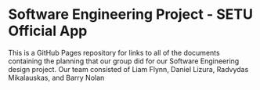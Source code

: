 # Software Engineering Project - SETU Official App

This is a GitHub Pages repository for links to all of the documents containing the planning that our group did for our Software Engineering design project. Our team consisted of Liam Flynn, Daniel Lizura, Radvydas Mikalauskas, and Barry Nolan
